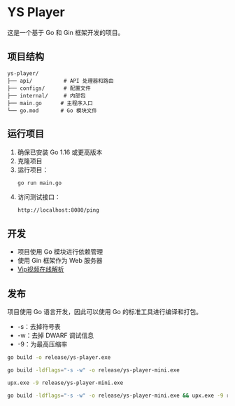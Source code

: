 # YS Player

这是一个基于 Go 和 Gin 框架开发的项目。

## 项目结构

```
ys-player/
├── api/          # API 处理器和路由
├── configs/      # 配置文件
├── internal/     # 内部包
├── main.go      # 主程序入口
└── go.mod       # Go 模块文件
```

## 运行项目

1. 确保已安装 Go 1.16 或更高版本
2. 克隆项目
3. 运行项目：
   ```bash
   go run main.go
   ```
4. 访问测试接口：
   ```
   http://localhost:8080/ping
   ```

## 开发

- 项目使用 Go 模块进行依赖管理
- 使用 Gin 框架作为 Web 服务器
- [Vip视频在线解析](https://tv.wandhi.com/go.html)

## 发布

项目使用 Go 语言开发，因此可以使用 Go 的标准工具进行编译和打包。

* -s：去掉符号表
* -w：去掉 DWARF 调试信息
* -9：为最高压缩率

```bash
go build -o release/ys-player.exe

go build -ldflags="-s -w" -o release/ys-player-mini.exe

upx.exe -9 release/ys-player-mini.exe

go build -ldflags="-s -w" -o release/ys-player-mini.exe && upx.exe -9 release/ys-player-mini.exe
```